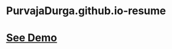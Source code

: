 # PurvajaDurga.github.io-resume
# [See Demo](https://PurvajaDurga.github.io/PurvajaDurga.github.io-resume/)
